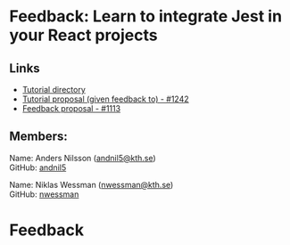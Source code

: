 # Feedback: Learn to integrate Jest in your React projects

## Links

 - [Tutorial directory](https://github.com/KTH/devops-course/tree/2021/contributions/executable-tutorial/agnespet-adahen)
 - [Tutorial proposal (given feedback to) - #1242](https://github.com/KTH/devops-course/pull/1242)  
 - [Feedback proposal - #1113](https://github.com/KTH/devops-course/pull/1113)  

## Members:

Name: Anders Nilsson (andnil5@kth.se)  
GitHub: [andnil5](https://github.com/andnil5)

Name: Niklas Wessman (nwessman@kth.se)  
GitHub: [nwessman](https://github.com/nwessman)


# Feedback
